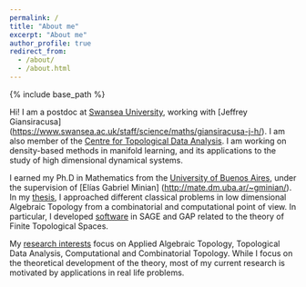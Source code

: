 ```yaml
---
permalink: /
title: "About me"
excerpt: "About me"
author_profile: true
redirect_from: 
  - /about/
  - /about.html
---
```


{% include base_path %}

Hi! I am a postdoc at
[Swansea University](www.swansea.ac.uk), working with [Jeffrey Giansiracusa] (https://www.swansea.ac.uk/staff/science/maths/giansiracusa-j-h/). I am also member of the [Centre for Topological Data Analysis](https://www.maths.ox.ac.uk/groups/topological-data-analysis). I am working on density-based methods in manifold learning, and its applications to the study of high dimensional dynamical systems.

I earned
my Ph.D in Mathematics from the
[University of Buenos Aires](http://web.dm.uba.ar/), under the supervision of [Elías Gabriel Minian] (http://mate.dm.uba.ar/~gminian/). In my [thesis](http://cms.dm.uba.ar/academico/carreras/doctorado/Tesis_Ximena_Fernandez.pdf), I approached different classical problems in low dimensional Algebraic Topology from a combinatorial and computational point of view. In particular, I developed 
[software](software) in SAGE and GAP related to the theory of Finite Topological Spaces.

My [research interests](research) focus on Applied Algebraic Topology, Topological Data Analysis, Computational and Combinatorial Topology. While I focus on the theoretical development of the theory, most of my current research is motivated by applications in real life problems.

